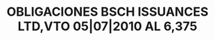 ---
layout: asset
title: OBLIGACIONES BSCH ISSUANCES LTD,VTO 05|07|2010 AL 6,375
isin: XS0108576785
---